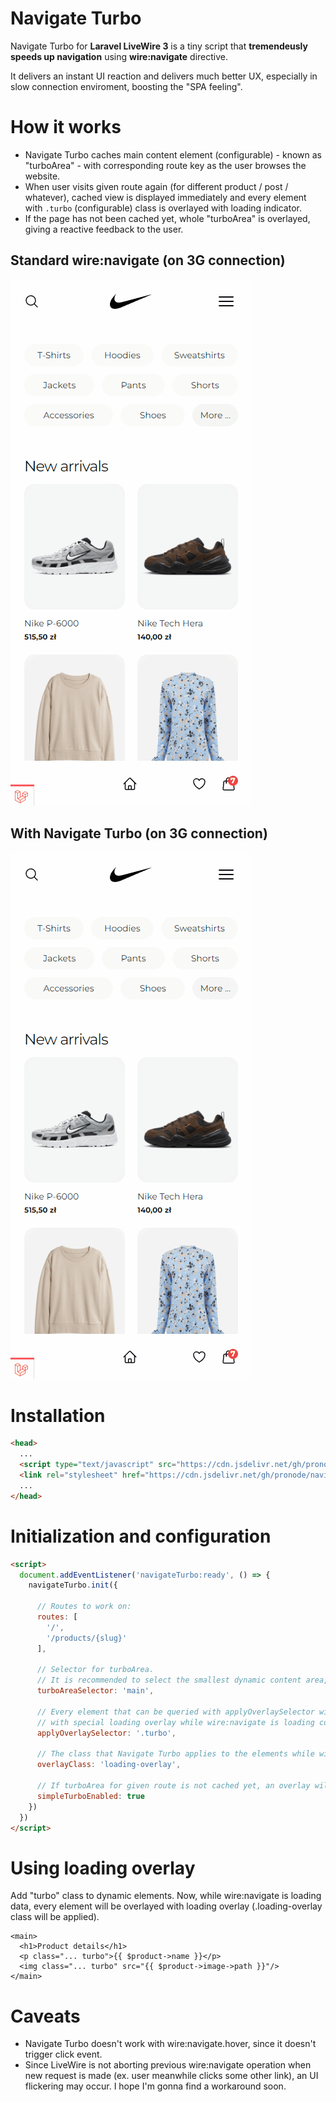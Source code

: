 # Navigate Turbo
Navigate Turbo for **Laravel LiveWire 3** is a tiny script that **tremendeusly speeds up navigation** using **wire:navigate** directive.

It delivers an instant UI reaction and delivers much better UX, especially in slow connection enviroment, boosting the "SPA feeling".

# How it works
- Navigate Turbo caches main content element (configurable) - known as "turboArea" - with corresponding route key as the user browses the website.
- When user visits given route again (for different product / post / whatever), cached view is displayed immediately and every element with `.turbo` (configurable) class is overlayed with loading indicator.
- If the page has not been cached yet, whole "turboArea" is overlayed, giving a reactive feedback to the user.

## Standard wire:navigate (on 3G connection)
![](https://raw.githubusercontent.com/pronode/navigate-turbo/main/3G-standard-wire-navigate.gif)

## With Navigate Turbo (on 3G connection)
![](https://raw.githubusercontent.com/pronode/navigate-turbo/main/3G-with-navigate-turbo.gif)

# Installation
```html
<head>
  ...
  <script type="text/javascript" src="https://cdn.jsdelivr.net/gh/pronode/navigate-turbo@main/js/navigate.turbo.js" defer></script>
  <link rel="stylesheet" href="https://cdn.jsdelivr.net/gh/pronode/navigate-turbo@main/css/navigate.turbo.css" />
  ...
</head>
```

# Initialization and configuration
```html
<script>
  document.addEventListener('navigateTurbo:ready', () => {
    navigateTurbo.init({

      // Routes to work on:
      routes: [
        '/',
        '/products/{slug}'
      ],

      // Selector for turboArea.
      // It is recommended to select the smallest dynamic content area, with no headers and footers. But can be set to 'body' as well.
      turboAreaSelector: 'main',

      // Every element that can be queried with applyOverlaySelector will be covered
      // with special loading overlay while wire:navigate is loading content.
      applyOverlaySelector: '.turbo',

      // The class that Navigate Turbo applies to the elements while wire:navigate is loading content.
      overlayClass: 'loading-overlay',

      // If turboArea for given route is not cached yet, an overlay will be applied to whole turboArea element, performing "Simple Turbo" effect.
      simpleTurboEnabled: true
    })
  })
</script>
```

# Using loading overlay
Add "turbo" class to dynamic elements. Now, while wire:navigate is loading data, every element will be overlayed with loading overlay (.loading-overlay class will be applied). 
```
<main>
  <h1>Product details</h1>
  <p class="... turbo">{{ $product->name }}</p>
  <img class="... turbo" src="{{ $product->image->path }}"/>
</main>
```

# Caveats
- Navigate Turbo doesn't work with wire:navigate.hover, since it doesn't trigger click event.
- Since LiveWire is not aborting previous wire:navigate operation when new request is made (ex. user meanwhile clicks some other link), an UI flickering may occur. I hope I'm gonna find a workaround soon.
